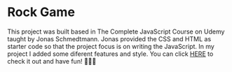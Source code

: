 # Rock Game

This project was built based in The Complete JavaScript Course on Udemy taught by Jonas Schmedtmann. Jonas provided the CSS and HTML as starter code so that the project focus is on writing the JavaScript. 
In my project I added some diferent features and style.
You can click [HERE](https://anneliseschulzz.github.io/rock-game/) to check it out and have fun! :metal::guitar::musical_score:
